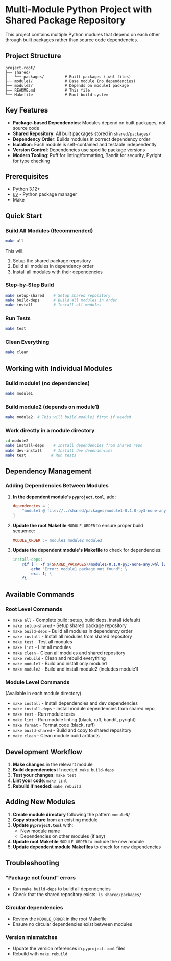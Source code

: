 # Multi-Module Python Project with Shared Package Repository

This project contains multiple Python modules that depend on each other through built packages rather than source code dependencies.

## Project Structure

```
project-root/
├── shared/
│   └── packages/         # Built packages (.whl files)
├── module1/              # Base module (no dependencies)
├── module2/              # Depends on module1 package
├── README.md             # This file
└── Makefile              # Root build system
```

## Key Features

- **Package-based Dependencies**: Modules depend on built packages, not source code
- **Shared Repository**: All built packages stored in `shared/packages/`
- **Dependency Order**: Builds modules in correct dependency order
- **Isolation**: Each module is self-contained and testable independently
- **Version Control**: Dependencies use specific package versions
- **Modern Tooling**: Ruff for linting/formatting, Bandit for security, Pyright for type checking

## Prerequisites

- Python 3.12+
- [uv](https://github.com/astral-sh/uv) - Python package manager
- Make

## Quick Start

### Build All Modules (Recommended)
```bash
make all
```
This will:
1. Setup the shared package repository
2. Build all modules in dependency order
3. Install all modules with their dependencies

### Step-by-Step Build
```bash
make setup-shared    # Setup shared repository
make build-deps      # Build all modules in order
make install         # Install all modules
```

### Run Tests
```bash
make test
```

### Clean Everything
```bash
make clean
```

## Working with Individual Modules

### Build module1 (no dependencies)
```bash
make module1
```

### Build module2 (depends on module1)
```bash
make module2  # This will build module1 first if needed
```

### Work directly in a module directory
```bash
cd module2
make install-deps    # Install dependencies from shared repo
make dev-install     # Install dev dependencies
make test           # Run tests
```

## Dependency Management

### Adding Dependencies Between Modules

1. **In the dependent module's `pyproject.toml`**, add:
   ```toml
   dependencies = [
       "module1 @ file://../shared/packages/module1-0.1.0-py3-none-any.whl",
   ]
   ```

2. **Update the root Makefile** `MODULE_ORDER` to ensure proper build sequence:
   ```makefile
   MODULE_ORDER := module1 module2 module3
   ```

3. **Update the dependent module's Makefile** to check for dependencies:
   ```makefile
   install-deps:
       @if [ ! -f $(SHARED_PACKAGES)/module1-0.1.0-py3-none-any.whl ]; then \
           echo "Error: module1 package not found"; \
           exit 1; \
       fi
   ```

## Available Commands

### Root Level Commands
- `make all` - Complete build: setup, build deps, install (default)
- `make setup-shared` - Setup shared package repository
- `make build-deps` - Build all modules in dependency order
- `make install` - Install all modules from shared repository
- `make test` - Test all modules
- `make lint` - Lint all modules
- `make clean` - Clean all modules and shared repository
- `make rebuild` - Clean and rebuild everything
- `make module1` - Build and install only module1
- `make module2` - Build and install module2 (includes module1)

### Module Level Commands
(Available in each module directory)
- `make install` - Install dependencies and dev dependencies
- `make install-deps` - Install module dependencies from shared repo
- `make test` - Run module tests
- `make lint` - Run module linting (black, ruff, bandit, pyright)
- `make format` - Format code (black, ruff)
- `make build-shared` - Build and copy to shared repository
- `make clean` - Clean module build artifacts

## Development Workflow

1. **Make changes** in the relevant module
2. **Build dependencies** if needed: `make build-deps`
3. **Test your changes**: `make test`
4. **Lint your code**: `make lint`
5. **Rebuild if needed**: `make rebuild`

## Adding New Modules

1. **Create module directory** following the pattern `moduleN/`
2. **Copy structure** from an existing module
3. **Update `pyproject.toml`** with:
   - New module name
   - Dependencies on other modules (if any)
4. **Update root Makefile** `MODULE_ORDER` to include the new module
5. **Update dependent module Makefiles** to check for new dependencies

## Troubleshooting

### "Package not found" errors
- Run `make build-deps` to build all dependencies
- Check that the shared repository exists: `ls shared/packages/`

### Circular dependencies
- Review the `MODULE_ORDER` in the root Makefile
- Ensure no circular dependencies exist between modules

### Version mismatches
- Update the version references in `pyproject.toml` files
- Rebuild with `make rebuild`